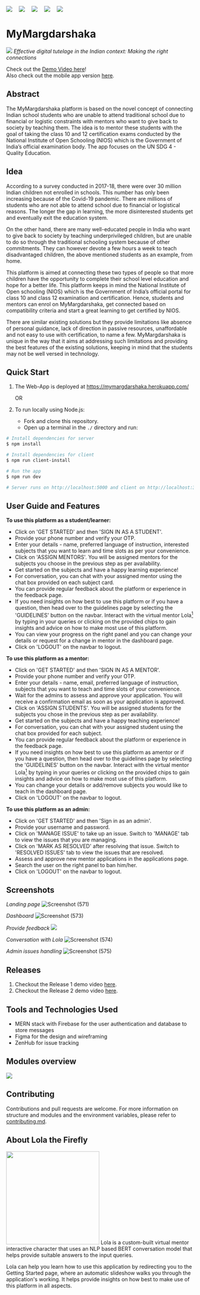 <p>
  <img src="https://img.shields.io/badge/frontend-react-%23ff69b4">&emsp;
  <img src="https://img.shields.io/badge/database-mongodb-green">&emsp;
  <img src="https://img.shields.io/badge/backend-express-lightgrey">&emsp;
  <img src="https://img.shields.io/badge/BaaS-firebase-important">&emsp;
  <img src="https://img.shields.io/badge/build-success-success">
</p>

# MyMargdarshaka

<img src="client/src/assets/main-logo.svg" />
<i>Effective digital tutelage in the Indian context: Making the right connections</i>

Check out the [Demo Video here](https://youtu.be/3wZg3v7AcuM)!  
Also check out the mobile app version [here](https://github.com/shree675/MyMargdarshakaApp).
## Abstract
The MyMargdarshaka platform is based on the novel concept of connecting Indian school students who are unable to attend traditional school due to financial or logistic constraints with mentors who want to give back to society by teaching them. The idea is to mentor these students with the goal of taking the class 10 and 12 certification exams conducted by the National Institute of Open Schooling (NIOS) which is the Government of India’s official examination body. The app focuses on the UN SDG 4 - Quality Education.

## Idea
According to a survey conducted in 2017-18, there were over 30 million Indian children not enrolled in schools. This number has only been increasing because of the Covid-19 pandemic. There are millions of students who are not able to attend school due to financial or logistical reasons. The longer the gap in learning, the more disinterested students get and eventually exit the education system.

On the other hand, there are many well-educated people in India who want to give back to society by teaching underprivileged children, but are unable to do so through the traditional schooling system because of other commitments. They can however devote a few hours a week to teach disadvantaged children, the above mentioned students as an example, from home. 

This platform is aimed at connecting these two types of people so that more children have the opportunity to complete their school level education and hope for a better life. This platform keeps in mind the National Institute of Open schooling (NIOS) which is the Government of India’s official portal for class 10 and class 12 examination and certification. Hence, students and mentors can enrol on MyMargdarshaka, get connected based on compatibility criteria and start a great learning to get certified by NIOS.

There are similar existing solutions but they provide limitations like absence of personal guidance, lack of direction in passive resources, unaffordable and not easy to use with certification, to name a few. MyMargdarshaka is unique in the way that it aims at addressing such limitations and providing the best features of the existing solutions, keeping in mind that the students may not be well versed in technology.

## Quick Start
1. The Web-App is deployed at https://mymargdarshaka.herokuapp.com/

    OR
2. To run locally using Node.js: 
    * Fork and clone this repository.
    * Open up a terminal in the `./` directory and run:

```bash
# Install dependencies for server
$ npm install

# Install dependencies for client
$ npm run client-install

# Run the app
$ npm run dev

# Server runs on http://localhost:5000 and client on http://localhost:3000
```

## User Guide and Features
**To use this platform as a student/learner:**
* Click on 'GET STARTED' and then 'SIGN IN AS A STUDENT'.
* Provide your phone number and verify your OTP. 
* Enter your details - name, preferred language of instruction, interested subjects that you want to learn and time slots as per your convenience.
* Click on 'ASSIGN MENTORS'. You will be assigned mentors for the subjects you choose in the previous step as per availability.
* Get started on the subjects and have a happy learning experience!
* For conversation, you can chat with your assigned mentor using the chat box provided on each subject card.
* You can provide regular feedback about the platform or experience in the feedback page.
* If you need insights on how best to use this platform or if you have a question, then head over to the guidelines page by selecting the 'GUIDELINES' button on the navbar. Interact with the virtual mentor Lola<a href="https://github.com/shree675/MyMargdarshaka#about-lola-the-firefly"><sup>1</sup></a> by typing in your queries or clicking on the provided chips to gain insights and advice on how to make most use of this platform.
* You can view your progress on the right panel and you can change your details or request for a change in mentor in the dashboard page.
* Click on 'LOGOUT' on the navbar to logout.

**To use this platform as a mentor:**
* Click on 'GET STARTED' and then 'SIGN IN AS A MENTOR'.
* Provide your phone number and verify your OTP. 
* Enter your details - name, email, preferred language of instruction, subjects that you want to teach and time slots of your convenience.
* Wait for the admins to assess and approve your application. You will receive a confirmation email as soon as your application is approved.
* Click on 'ASSIGN STUDENTS'. You will be assigned students for the subjects you chose in the previous step as per availability.
* Get started on the subjects and have a happy teaching experience!
* For conversation, you can chat with your assigned student using the chat box provided for each subject.
* You can provide regular feedback about the platform or experience in the feedback page.
* If you need insights on how best to use this platform as amentor or if you have a question, then head over to the guidelines page by selecting the 'GUIDELINES' button on the navbar. Interact with the virtual mentor Lola<a href="https://github.com/shree675/MyMargdarshaka#about-lola-the-firefly"><sup>1</sup></a> by typing in your queries or clicking on the provided chips to gain insights and advice on how to make most use of this platform.
* You can change your details or add/remove subjects you would like to teach in the dashboard page.
* Click on 'LOGOUT' on the navbar to logout.

**To use this platform as an admin:**
* Click on 'GET STARTED' and then 'Sign in as an admin'.
* Provide your username and password.
* Click on 'MANAGE ISSUE' to take up an issue. Switch to 'MANAGE' tab to view the issues that you are managing.
* Click on 'MARK AS RESOLVED' after resolving that issue. Switch to 'RESOLVED ISSUES' tab to view the issues that are resolved.
* Assess and approve new mentor applications in the applications page.
* Search the user on the right panel to ban him/her.
* Click on 'LOGOUT' on the navbar to logout.

## Screenshots
*Landing page*
![Screenshot (571)](https://user-images.githubusercontent.com/58718144/144431616-81269f16-7ca3-43c0-95c2-9621c7b36fe8.png)

*Dashboard*
![Screenshot (573)](https://user-images.githubusercontent.com/58718144/144431721-825bb9bf-4363-40b6-a1d5-2015fe139333.png)

*Provide feedback*
<img src="./screenshots/Screenshot-Feedback.png"><img/>

*Conversation with Lola*
![Screenshot (574)](https://user-images.githubusercontent.com/58718144/144431767-626cef37-5e39-48ed-8ff4-015b5cb9e2c2.png)

*Admin issues handling*
![Screenshot (575)](https://user-images.githubusercontent.com/58718144/144432075-58073d12-6fa6-4307-a099-2a3f061483dc.png)

## Releases
1. Checkout the Release 1 demo video [here](https://www.youtube.com/watch?v=iYpwh7IrSR8).
2. Checkout the Release 2 demo video [here](https://youtu.be/3wZg3v7AcuM).

## Tools and Technologies Used
* MERN stack with Firebase for the user authentication and database to store messages
* Figma for the design and wireframing
* ZenHub for issue tracking

## Modules overview
<img src="./arch.png"><img/>

## Contributing 
Contributions and pull requests are welcome. For more information on structure and modules and the environment variables, please refer to [contributing.md](contributing.md).

## About Lola the Firefly
<img src="https://user-images.githubusercontent.com/58718144/144436410-0e558801-4f2a-4ffd-836e-0a26ecc75021.gif" width=250 />
Lola is a custom-built virtual mentor interactive character that uses an NLP based BERT conversation model that helps provide suitable answers to the input queries.

Lola can help you learn how to use this application by redirecting you to the Getting Started page, where an automatic slideshow walks you through the application's working. It helps provide insights on how best to make use of this platform in all aspects.

